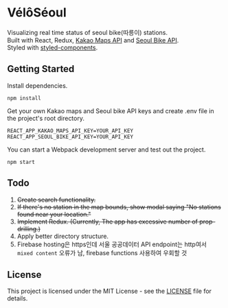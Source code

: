 # VélôSéoul

Visualizing real time status of seoul bike(따릉이) stations.\
Built with React, Redux, [Kakao Maps API](http://apis.map.kakao.com) and [Seoul Bike API](http://data.seoul.go.kr/dataList/OA-15493/A/1/datasetView.do).\
Styled with [styled-components](https://styled-components.com/).

## Getting Started

Install dependencies.

```
npm install
```

Get your own Kakao maps and Seoul bike API keys and create .env file in the project's root directory.

```
REACT_APP_KAKAO_MAPS_API_KEY=YOUR_API_KEY
REACT_APP_SEOUL_BIKE_API_KEY=YOUR_API_KEY
```

You can start a Webpack development server and test out the project.

```
npm start
```

## Todo

1. ~~Create search functionality.~~
2. ~~If there's no station in the map bounds, show modal saying "No stations found near your location."~~
3. ~~Implement Redux. (Currently, The app has excessive number of prop-drilling.)~~
4. Apply better directory structure.
5. Firebase hosting은 https인데 서울 공공데이터 API endpoint는 http여서 `mixed content` 오류가 남, firebase functions 사용하여 우회할 것

## License

This project is licensed under the MIT License - see the [LICENSE](LICENSE) file for details.
